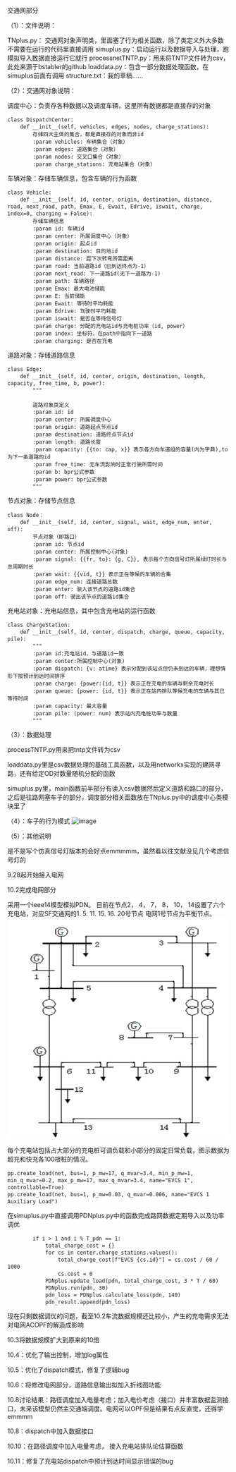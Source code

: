 交通网部分

（1）：文件说明：

TNplus.py： 交通网对象声明类，里面塞了行为相关函数，除了类定义外大多数不需要在运行的代码里直接调用
simuplus.py：启动运行以及数据导入与处理，跑模拟导入数据直接运行它就行
processnetTNTP.py：用来将TNTP文件转为csv，此处来源于bstabler的github
loaddata.py：包含一部分数据处理函数，在simuplus前面有调用
structure.txt：我的草稿......



（2）：交通网对象说明：

调度中心：负责存各种数据以及调度车辆，这里所有数据都是直接存的对象


    class DispatchCenter:
        def __init__(self, vehicles, edges, nodes, charge_stations):
            存储四大主体的集合，都是直接存的对象而非id
            :param vehicles: 车辆集合（对象）
            :param edges: 道路集合（对象）
            :param nodes: 交叉口集合（对象）
            :param charge_stations: 充电站集合（对象）

车辆对象：存储车辆信息，包含车辆的行为函数

    class Vehicle:
        def __init__(self, id, center, origin, destination, distance, road, next_road, path, Emax, E, Ewait, Edrive, iswait, charge, index=0, charging = False): 
            存储车辆信息
            :param id: 车辆id
            :param center: 所属调度中心（对象）
            :param origin: 起点id
            :param destination: 目的地id
            :param distance: 距下次转弯所需距离
            :param road: 当前道路id（已到达终点为-1）
            :param next_road: 下一道路id(无下一道路为-1)
            :param path: 车辆路径
            :param Emax: 最大电池储能
            :param E: 当前储能
            :param Ewait: 等待时平均耗能
            :param Edrive: 驾驶时平均耗能
            :param iswait: 是否在等待信号灯
            :param charge: 分配的充电站id与充电桩功率（id, power）
            :param index: 坐标符，在path中指向下一道路
            :param charging: 是否在充电



道路对象：存储道路信息

    class Edge: 
        def __init__(self, id, center, origin, destination, length, capacity, free_time, b, power):
            """
    
            道路对象类定义
            :param id: id
            :param center: 所属调度中心
            :param origin: 道路起点节点id
            :param destination: 道路终点节点id
            :param length: 道路长度
            :param capacity: {{to: cap, x}} 表示各方向车道组的容量(内为字典),to为下一条道路的id
            :param free_time: 无车流影响时正常行驶所需时间
            :param b: bpr公式参数
            :param power: bpr公式参数
            """


节点对象：存储节点信息

    class Node：
        def __init__(self, id, center, signal, wait, edge_num, enter, off):
            节点对象（即路口）
            :param id: 节点id
            :param center: 所属控制中心(对象)
            :param signal: {{fr, to}: {g, C}}, 表示每个方向信号灯所属绿灯时长与总周期时长
            :param wait: {{vid, t}} 表示正在等候的车辆的合集
            :param edge_num: 连接道路总数
            :param enter: 驶入该节点的道路id集合
            :param off: 驶出该节点的道路id集合

    

充电站对象：充电站信息，其中包含充电站的运行函数

    class ChargeStation:
        def __init__(self, id, center, dispatch, charge, queue, capacity, pile):
            """
            :param id:充电站id，与道路id一致
            :param center:所属控制中心(对象)
            :param dispatch: {v: atime} 表示分配到该站点但仍未到达的车辆，理想情形下按预计到达时间排序
            :param charge: {power:{id, t}} 表示正在充电的车辆与剩余充电时长
            :param queue: {power: {id, t}} 表示正在站内排队等候充电的车辆与其已等待时间
            :param capacity: 最大容量
            :param pile: (power: num) 表示站内充电桩功率与数量
            """



（3）：数据处理

processTNTP.py用来把tntp文件转为csv

loaddata.py里是csv数据处理的基础工具函数，以及用networkx实现的建网寻路，还有给定OD对数量随机分配的函数

simuplus.py里，main函数前半部分有读入csv数据然后定义道路和路口的部分，之后是往路网塞车子的部分，调度部分相关函数放在TNplus.py中的调度中心类模块里了



（4）：车子的行为模式
![image](https://github.com/user-attachments/assets/2cb77a74-2520-456d-9ba7-d25084b372cf)



（5）：其他说明

是不是写个仿真信号灯版本的会好点emmmmm，虽然看以往文献没见几个考虑信号灯的

9.28起开始接入电网





10.2完成电网部分

采用一个ieee14模型模拟PDN。
目前在节点2， 4， 7， 8， 10， 14设置了六个充电站，对应SF交通网的1. 5. 11. 15. 16. 20号节点
电网1号节点为平衡节点。
![img_1.png](img_1.png)

每个充电站包括占大部分的充电桩可调负载和小部分的固定日常负载，图示数据为超充和快充各100根桩的情况。

    pp.create_load(net, bus=1, p_mw=17, q_mvar=3.4, min_p_mw=1, min_q_mvar=0.2, max_p_mw=17, max_q_mvar=3.4, name="EVCS 1", controllable=True)
    pp.create_load(net, bus=1, p_mw=0.03, q_mvar=0.006, name="EVCS 1 Auxiliary Load")


在simuplus.py中直接调用PDNplus.py中的函数完成路网数据定期导入以及功率调优

            if i > 1 and i % T_pdn == 1:
                total_charge_cost = {}
                for cs in center.charge_stations.values():
                    total_charge_cost[f"EVCS {cs.id}"] = cs.cost / 60 / 1000
                    cs.cost = 0
                PDNplus.update_load(pdn, total_charge_cost, 3 * T / 60)
                PDNplus.run(pdn, 30)
                pdn_loss = PDNplus.calculate_loss(pdn, 140)
                pdn_result.append(pdn_loss)

现在只剩数据调优的问题，截至10.2车流数据规模还比较小，产生的充电需求无法对电网ACOPF的解造成影响

10.3将数据规模扩大到原来的10倍


10.4：优化了输出控制，增加log属性

10.5：优化了dispatch模式，修复了逻辑bug

10.6：将修改电网部分，道路信息输出拟加入折线图功能

10.8讨论结果：路径调度加入电量考虑；加入电价考虑（接口）并丰富数据监测接口，未来该模型仍然主交通端调度。电网可以OPF但是结果有点反直觉，还得学emmmm

10.8：dispatch中加入数据接口

10.10：在路径调度中加入电量考虑， 接入充电站排队论估算函数

10.11：修复了充电站dispatch中预计到达时间显示错误的bug